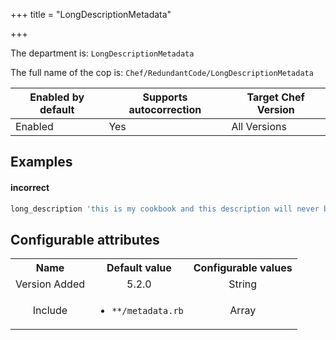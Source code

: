 +++
title = "LongDescriptionMetadata"

+++

<!-- This content is automatically generated. See https://github.com/chef/chef-web-docs/blob/main/generated/README.md -->

The department is: `LongDescriptionMetadata`

The full name of the cop is: `Chef/RedundantCode/LongDescriptionMetadata`

| Enabled by default | Supports autocorrection | Target Chef Version |
| --- | --- | --- |
| Enabled | Yes | All Versions |

## Examples


#### incorrect

```ruby
long_description 'this is my cookbook and this description will never be seen'
```

## Configurable attributes

<table>
<tbody><tr>
<th>Name</th>
<th>Default value</th>
<th>Configurable values</th>
</tr>
<tr>
<td style="text-align:center">Version Added</td>
<td style="text-align:center">5.2.0</td>
<td style="text-align:center">String</td>
</tr>
<tr><td style="text-align:center">Include</td>
<td style="text-align:center"><ul>
<li><code>**/metadata.rb</code></li>
</ul>
</td>
<td style="text-align:center">Array</td>
</tr></tbody></table>
